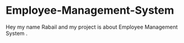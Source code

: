 # Employee-Management-System
Hey my name Rabail and my project is about   Employee Management System .  
